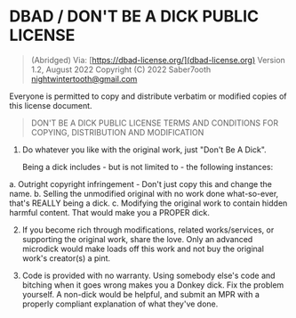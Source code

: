 # DBAD / DON'T BE A DICK PUBLIC LICENSE

> (Abridged) Via:  [https://dbad-license.org/](dbad-license.org)
> Version 1.2, August 2022
> Copyright (C) 2022 Saber7ooth <nightwintertooth@gmail.com>

Everyone is permitted to copy and distribute verbatim or modified
copies of this license document.

> DON'T BE A DICK PUBLIC LICENSE
> TERMS AND CONDITIONS FOR COPYING, DISTRIBUTION AND MODIFICATION

1. Do whatever you like with the original work, just "Don't Be A Dick".

   Being a dick includes - but is not limited to - the following instances:

a. Outright copyright infringement - Don't just copy this and change the name.
b. Selling the unmodified original with no work done what-so-ever, that's REALLY being a dick.
c. Modifying the original work to contain hidden harmful content. That would make you a PROPER dick.

2. If you become rich through modifications, related works/services, or supporting the original work,
share the love. Only an advanced microdick would make loads off this work and not buy the original work's
creator(s) a pint.

3. Code is provided with no warranty. Using somebody else's code and bitching when it goes wrong makes
you a Donkey dick. Fix the problem yourself. A non-dick would be helpful, and submit an MPR
with a properly compliant explanation of what they've done.
